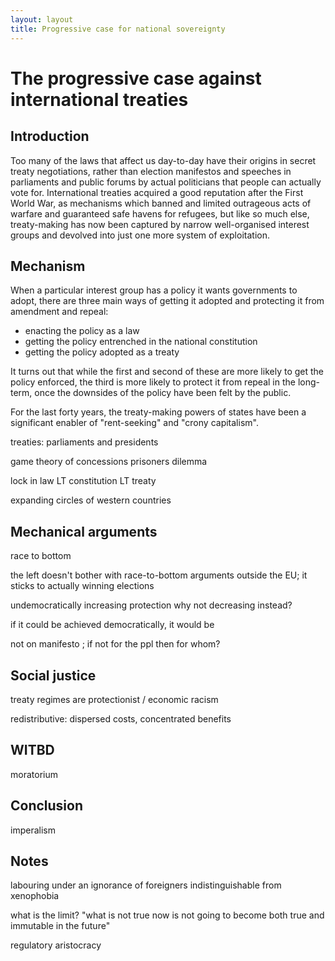 ```yaml
---
layout: layout
title: Progressive case for national sovereignty
---
```


The progressive case against international treaties
===================================================


Introduction
------------

Too many of the laws that affect us day-to-day have their origins in
secret treaty negotiations, rather than election manifestos and
speeches in parliaments and public forums by actual politicians that
people can actually vote for. International treaties acquired a good
reputation after the First World War, as mechanisms which banned
and limited outrageous acts of warfare and guaranteed safe havens for
refugees, but like so much else, treaty-making has now been captured by
narrow well-organised interest groups and devolved into just one more
system of exploitation.




Mechanism
---------

When a particular interest group has a policy it wants governments to adopt,
there are three main ways of getting it adopted and protecting it from
amendment and repeal:

* enacting the policy as a law
* getting the policy entrenched in the national constitution
* getting the policy adopted as a treaty

It turns out that while the first and second of these are more likely to
get the policy enforced, the third is more likely to protect it from
repeal in the long-term, once the downsides of the policy have been felt
by the public.

For the last forty years, the treaty-making powers of states have been
a significant enabler of "rent-seeking" and "crony capitalism".



treaties: parliaments and presidents

game theory of concessions
prisoners dilemma

lock in law LT constitution LT treaty

expanding circles of western countries

Mechanical arguments
--------------------

race to bottom

the left doesn't bother with race-to-bottom arguments outside the EU; it
sticks to actually winning elections


undemocratically increasing protection why not decreasing instead?


if it could be achieved democratically, it would be

not on manifesto ; if not for the ppl then for whom?

Social justice
--------------

treaty regimes are protectionist / economic racism

redistributive: dispersed costs, concentrated benefits

WITBD
-----

moratorium

Conclusion
----------

imperalism



Notes
-----

labouring under an ignorance of foreigners indistinguishable from xenophobia


what is the limit? "what is not true now is not going to become both true and immutable in the future"


regulatory aristocracy